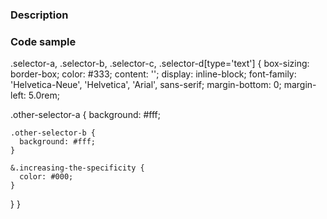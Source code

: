 <!--

We would love for you to contribute to Milligram and help us make this even better! Start reading this [document](contributing.md) to see it is not difficult as you might have imagined.

Submit a Pull Request
==============================
To submit a new feature, make sure that changes are done to the source code. [Follow our style guide](contributing.md#style-guide) and do not forget the tests and attach the link [Codepen](http://codepen.io/) along with the description.

Try to solve a problem for each pull request, this increases the chances of acceptance. When in doubt, open a [new issue](contributing.md#open-an-issue) so we can answer you. Look existing issues for ideas or to see if a similar issue has already been submitted.

1. Fork the Github repo: `git clone https://github.com/milligram/milligram.git`
1. Create a new branch: `git checkout -b issuenumber-feature-name`
1. Commit your changes: `git commit -m 'issuenumber-feature-name'`
1. Push to the branch: `git push origin my-feature-name`
1. Submit a pull request!

_Note: For issues relating to the site, please use the [milligram/milligram.github.io](https://github.com/milligram/milligram.github.io)_

Code of Conduct
==============================
Help us keep Milligram open and inclusive. Please read and follow our thoughts on [Code of Conduct](http://confcodeofconduct.com/).

License
==============================
By contributing your code, you agree to license your contribution under the [MIT license](../license).

-->

### Description

<!-- Are you fixing a bug? Implementing a new feature? Updating the documentation? Describe here something about your changes. Don't forget to add the link to the open issue, or to other pull request related. -->

### Code sample

<!-- Provide code samples on [Codepen](http://codepen.io/). -->
.selector-a,
.selector-b,
.selector-c,
.selector-d[type='text'] {
  box-sizing: border-box;
  color: #333;
  content: '';
  display: inline-block;
  font-family: 'Helvetica-Neue', 'Helvetica', 'Arial', sans-serif;
  margin-bottom: 0;
  margin-left: 5.0rem;

  .other-selector-a {
    background: #fff;

    .other-selector-b {
      background: #fff;
    }

    &.increasing-the-specificity {
      color: #000;
    }
  }
}
